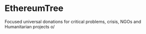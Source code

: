 # EthereumTree
Focused universal donations for critical problems, crisis, NGOs and Humanitarian projects o/
